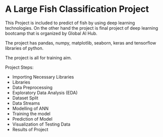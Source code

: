 # A Large Fish Classification Project
 
This Project is included to predict of fish by using deep learning technologies. On the other hand the project is final project of deep learning bootcamp that is organized by Global AI Hub.

The project has pandas, numpy, matplotlib, seaborn, keras and tensorflow libraries of python. 

The project is all for training aim. 

Project Steps:
- Importing Necessary Libraries
- Libraries
- Data Preprocessing
- Exploratory Data Analysis (EDA)
- Dataset Split
- Data Streams
- Modelling of ANN
- Training the model
- Prediction of Model
- Visualization of Testing Data
- Results of Project

